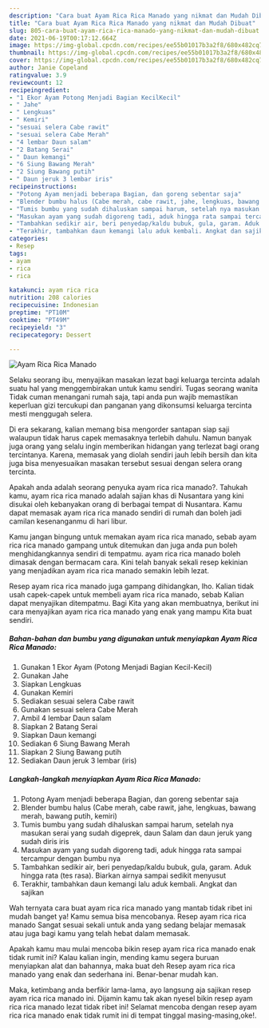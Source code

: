 ```yaml
---
description: "Cara buat Ayam Rica Rica Manado yang nikmat dan Mudah Dibuat"
title: "Cara buat Ayam Rica Rica Manado yang nikmat dan Mudah Dibuat"
slug: 805-cara-buat-ayam-rica-rica-manado-yang-nikmat-dan-mudah-dibuat
date: 2021-06-19T00:17:12.664Z
image: https://img-global.cpcdn.com/recipes/ee55b01017b3a2f8/680x482cq70/ayam-rica-rica-manado-foto-resep-utama.jpg
thumbnail: https://img-global.cpcdn.com/recipes/ee55b01017b3a2f8/680x482cq70/ayam-rica-rica-manado-foto-resep-utama.jpg
cover: https://img-global.cpcdn.com/recipes/ee55b01017b3a2f8/680x482cq70/ayam-rica-rica-manado-foto-resep-utama.jpg
author: Janie Copeland
ratingvalue: 3.9
reviewcount: 12
recipeingredient:
- "1 Ekor Ayam Potong Menjadi Bagian KecilKecil"
- " Jahe"
- " Lengkuas"
- " Kemiri"
- "sesuai selera Cabe rawit"
- "sesuai selera Cabe Merah"
- "4 lembar Daun salam"
- "2 Batang Serai"
- " Daun kemangi"
- "6 Siung Bawang Merah"
- "2 Siung Bawang putih"
- " Daun jeruk 3 lembar iris"
recipeinstructions:
- "Potong Ayam menjadi beberapa Bagian, dan goreng sebentar saja"
- "Blender bumbu halus (Cabe merah, cabe rawit, jahe, lengkuas, bawang merah, bawang putih, kemiri)"
- "Tumis bumbu yang sudah dihaluskan sampai harum, setelah nya masukan serai yang sudah digeprek, daun Salam dan daun jeruk yang sudah diris iris"
- "Masukan ayam yang sudah digoreng tadi, aduk hingga rata sampai tercampur dengan bumbu nya"
- "Tambahkan sedikir air, beri penyedap/kaldu bubuk, gula, garam. Aduk hingga rata (tes rasa). Biarkan airnya sampai sedikit menyusut"
- "Terakhir, tambahkan daun kemangi lalu aduk kembali. Angkat dan sajikan"
categories:
- Resep
tags:
- ayam
- rica
- rica

katakunci: ayam rica rica 
nutrition: 208 calories
recipecuisine: Indonesian
preptime: "PT10M"
cooktime: "PT49M"
recipeyield: "3"
recipecategory: Dessert

---
```



![Ayam Rica Rica Manado](https://img-global.cpcdn.com/recipes/ee55b01017b3a2f8/680x482cq70/ayam-rica-rica-manado-foto-resep-utama.jpg)

Selaku seorang ibu, menyajikan masakan lezat bagi keluarga tercinta adalah suatu hal yang menggembirakan untuk kamu sendiri. Tugas seorang  wanita Tidak cuman menangani rumah saja, tapi anda pun wajib memastikan keperluan gizi tercukupi dan panganan yang dikonsumsi keluarga tercinta mesti menggugah selera.

Di era  sekarang, kalian memang bisa mengorder santapan siap saji walaupun tidak harus capek memasaknya terlebih dahulu. Namun banyak juga orang yang selalu ingin memberikan hidangan yang terlezat bagi orang tercintanya. Karena, memasak yang diolah sendiri jauh lebih bersih dan kita juga bisa menyesuaikan masakan tersebut sesuai dengan selera orang tercinta. 



Apakah anda adalah seorang penyuka ayam rica rica manado?. Tahukah kamu, ayam rica rica manado adalah sajian khas di Nusantara yang kini disukai oleh kebanyakan orang di berbagai tempat di Nusantara. Kamu dapat memasak ayam rica rica manado sendiri di rumah dan boleh jadi camilan kesenanganmu di hari libur.

Kamu jangan bingung untuk memakan ayam rica rica manado, sebab ayam rica rica manado gampang untuk ditemukan dan juga anda pun boleh menghidangkannya sendiri di tempatmu. ayam rica rica manado boleh dimasak dengan bermacam cara. Kini telah banyak sekali resep kekinian yang menjadikan ayam rica rica manado semakin lebih lezat.

Resep ayam rica rica manado juga gampang dihidangkan, lho. Kalian tidak usah capek-capek untuk membeli ayam rica rica manado, sebab Kalian dapat menyajikan ditempatmu. Bagi Kita yang akan membuatnya, berikut ini cara menyajikan ayam rica rica manado yang enak yang mampu Kita buat sendiri.

<!--inarticleads1-->

##### Bahan-bahan dan bumbu yang digunakan untuk menyiapkan Ayam Rica Rica Manado:

1. Gunakan 1 Ekor Ayam (Potong Menjadi Bagian Kecil-Kecil)
1. Gunakan  Jahe
1. Siapkan  Lengkuas
1. Gunakan  Kemiri
1. Sediakan sesuai selera Cabe rawit
1. Gunakan sesuai selera Cabe Merah
1. Ambil 4 lembar Daun salam
1. Siapkan 2 Batang Serai
1. Siapkan  Daun kemangi
1. Sediakan 6 Siung Bawang Merah
1. Siapkan 2 Siung Bawang putih
1. Sediakan  Daun jeruk 3 lembar (iris)




<!--inarticleads2-->

##### Langkah-langkah menyiapkan Ayam Rica Rica Manado:

1. Potong Ayam menjadi beberapa Bagian, dan goreng sebentar saja
1. Blender bumbu halus (Cabe merah, cabe rawit, jahe, lengkuas, bawang merah, bawang putih, kemiri)
1. Tumis bumbu yang sudah dihaluskan sampai harum, setelah nya masukan serai yang sudah digeprek, daun Salam dan daun jeruk yang sudah diris iris
1. Masukan ayam yang sudah digoreng tadi, aduk hingga rata sampai tercampur dengan bumbu nya
1. Tambahkan sedikir air, beri penyedap/kaldu bubuk, gula, garam. Aduk hingga rata (tes rasa). Biarkan airnya sampai sedikit menyusut
1. Terakhir, tambahkan daun kemangi lalu aduk kembali. Angkat dan sajikan




Wah ternyata cara buat ayam rica rica manado yang mantab tidak ribet ini mudah banget ya! Kamu semua bisa mencobanya. Resep ayam rica rica manado Sangat sesuai sekali untuk anda yang sedang belajar memasak atau juga bagi kamu yang telah hebat dalam memasak.

Apakah kamu mau mulai mencoba bikin resep ayam rica rica manado enak tidak rumit ini? Kalau kalian ingin, mending kamu segera buruan menyiapkan alat dan bahannya, maka buat deh Resep ayam rica rica manado yang enak dan sederhana ini. Benar-benar mudah kan. 

Maka, ketimbang anda berfikir lama-lama, ayo langsung aja sajikan resep ayam rica rica manado ini. Dijamin kamu tak akan nyesel bikin resep ayam rica rica manado lezat tidak ribet ini! Selamat mencoba dengan resep ayam rica rica manado enak tidak rumit ini di tempat tinggal masing-masing,oke!.

